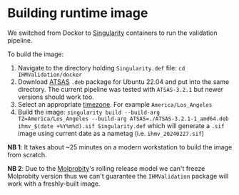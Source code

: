 # Building runtime image

We switched from Docker to [Singularity](https://docs.sylabs.io/guides/4.1/user-guide/introduction.html) containers to run the validation pipeline. 

To build the image:
1. Navigate to the directory holding `Singularity.def` file:
`cd IHMValidation/docker`
2. Download [ATSAS](https://www.embl-hamburg.de/biosaxs/download.html) `.deb` package for Ubuntu 22.04 and put into the same directory. The current pipeline was tested with `ATSAS-3.2.1` but newer versions should work too.
3. Select an appropriate [timezone](https://en.wikipedia.org/wiki/List_of_tz_database_time_zones). For example `America/Los_Angeles`
4. Build the image:
`singularity build --build-arg TZ=America/Los_Angeles --build-arg ATSAS=./ATSAS-3.2.1-1_amd64.deb ihmv_$(date +%Y%m%d).sif Singularity.def`
which will generate a `.sif` image using current date as a nametag (i.e. `ihmv_20240227.sif`)

**NB 1**: It takes about ~25 minutes on a modern workstation to build the image from scratch. 

**NB 2**: Due to the [Molprobity](https://github.com/rlabduke/MolProbity)'s rolling release model we can't freeze Molprobity version thus we can't guarantee the `IHMValidation` package will work with a freshly-built image. 
